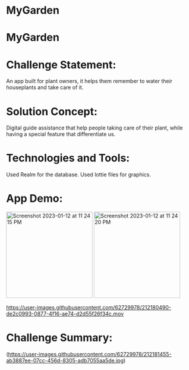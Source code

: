 # MyGarden
# MyGarden
# Challenge Statement:
An app built for plant owners, it helps them remember to water their houseplants and take care of it.
# Solution Concept:
Digital guide assistance that help people taking care of their plant, while having a special feature that differentiate us.
# Technologies and Tools:
Used Realm for the database.
Used lottie files for graphics.
# App Demo:
<img width="232" alt="Screenshot 2023-01-12 at 11 24 15 PM" src="https://user-images.githubusercontent.com/62729978/212180252-e8f4787c-6514-489b-9785-a64dd00f9f8c.png">
<img width="232" alt="Screenshot 2023-01-12 at 11 24 20 PM" src="https://user-images.githubusercontent.com/62729978/212180265-7bd1a327-f8df-4638-96ce-77c160168af9.png">

https://user-images.githubusercontent.com/62729978/212180490-de2c0993-0877-4f16-ae74-d2d55f26f34c.mov

# Challenge Summary:
(https://user-images.githubusercontent.com/62729978/212181455-ab3887ee-07cc-456d-8305-adb7055aa5de.jpg)

